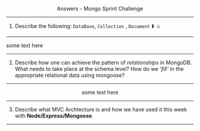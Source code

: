 <p font="20" align="center">Answers - Mongo Sprint Challenge

---

1. Describe the following: `DataBase`, `Collection` , `Document` :arrow_down: :relaxed:

---

some text here

---

2. Describe how one can achieve the pattern of _relationships_ in MongoDB. What needs to take place at the schema level? How do we _'fill'_ in the appropriate relational data using mongoose?

---

<p font="2" align="center"> some text here

---

3. Describe what MVC Archtecture is and how we have used it this week with
   **Node/Express/Mongoose**.

---
